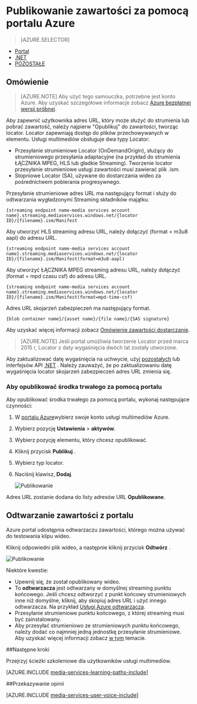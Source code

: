 <properties
    pageTitle="  Publikowanie zawartości za pomocą portalu Azure | Microsoft Azure"
    description="Ten samouczek przeprowadzi Cię przez kroki publikacji zawartości Portal Azure."
    services="media-services"
    documentationCenter=""
    authors="Juliako"
    manager="erikre"
    editor=""/>

<tags
    ms.service="media-services"
    ms.workload="media"
    ms.tgt_pltfrm="na"
    ms.devlang="na"
    ms.topic="article"
    ms.date="10/24/2016"
    ms.author="juliako"/>

# <a name="publish-content-with-the-azure-portal"></a>Publikowanie zawartości za pomocą portalu Azure

> [AZURE.SELECTOR]
- [Portal](media-services-portal-publish.md)
- [.NET](media-services-deliver-streaming-content.md)
- [POZOSTAŁE](media-services-rest-deliver-streaming-content.md)

## <a name="overview"></a>Omówienie

> [AZURE.NOTE] Aby użyć tego samouczka, potrzebne jest konto Azure. Aby uzyskać szczegółowe informacje zobacz [Azure bezpłatnej wersji próbnej](https://azure.microsoft.com/pricing/free-trial/). 

Aby zapewnić użytkownika adres URL, który może służyć do strumienia lub pobrać zawartość, należy najpierw "Opublikuj" do zawartości, tworząc locator. Locator zapewniają dostęp do plików przechowywanych w elementu. Usługi multimediów obsługuje dwa typy Locator: 

- Przesyłanie strumieniowe Locator (OnDemandOrigin), służący do strumieniowego przesyłania adaptacyjne (na przykład do strumienia ŁĄCZNIKA MPEG, HLS lub gładkie Streaming). Tworzenie locator przesyłanie strumieniowe usługi zawartości musi zawierać plik .ism. 
- Stopniowe Locator (SA), używane do dostarczania wideo za pośrednictwem pobierania progresywnego.


Przesyłanie strumieniowe adres URL ma następujący format i służy do odtwarzania wygładzonymi Streaming składników majątku.

    {streaming endpoint name-media services account name}.streaming.mediaservices.windows.net/{locator ID}/{filename}.ism/Manifest

Aby utworzyć HLS streaming adresu URL, należy dołączyć (format = m3u8 aapl) do adresu URL.

    {streaming endpoint name-media services account name}.streaming.mediaservices.windows.net/{locator ID}/{filename}.ism/Manifest(format=m3u8-aapl)

Aby utworzyć ŁĄCZNIKA MPEG streaming adresu URL, należy dołączyć (format = mpd czasu csf) do adresu URL.

    {streaming endpoint name-media services account name}.streaming.mediaservices.windows.net/{locator ID}/{filename}.ism/Manifest(format=mpd-time-csf)

Adres URL skojarzeń zabezpieczeń ma następujący format.

    {blob container name}/{asset name}/{file name}/{SAS signature}

Aby uzyskać więcej informacji zobacz [Omówienie zawartości dostarczanie](media-services-deliver-content-overview.md).

>[AZURE.NOTE] Jeśli portal umożliwia tworzenie Locator przed marca 2015 r, Locator z daty wygaśnięcia dwóch lat zostały utworzone.  

Aby zaktualizować datę wygaśnięcia na uchwycie, użyj [pozostałych](http://msdn.microsoft.com/library/azure/hh974308.aspx#update_a_locator ) lub interfejsów API [.NET](http://go.microsoft.com/fwlink/?LinkID=533259) . Należy zauważyć, że po zaktualizowaniu datę wygaśnięcia locator skojarzeń zabezpieczeń adres URL zmienia się.

### <a name="to-use-the-portal-to-publish-an-asset"></a>Aby opublikować środka trwałego za pomocą portalu

Aby opublikować środka trwałego za pomocą portalu, wykonaj następujące czynności:

1. W [portalu Azure](https://portal.azure.com/)wybierz swoje konto usługi multimediów Azure.
1. Wybierz pozycję **Ustawienia** > **aktywów**.
1. Wybierz pozycję elementu, który chcesz opublikować.
1. Kliknij przycisk **Publikuj** .
1. Wybierz typ locator.
2. Naciśnij klawisz, **Dodaj**.

    ![Publikowanie](./media/media-services-portal-vod-get-started/media-services-publish1.png)

Adres URL zostanie dodana do listy adresów URL **Opublikowane**.

## <a name="play-content-from-the-portal"></a>Odtwarzanie zawartości z portalu

Azure portal udostępnia odtwarzaczu zawartości, którego można używać do testowania klipu wideo.

Kliknij odpowiedni plik wideo, a następnie kliknij przycisk **Odtwórz** .

![Publikowanie](./media/media-services-portal-vod-get-started/media-services-play.png)

Niektóre kwestie:

- Upewnij się, że został opublikowany wideo.
- To **odtwarzacza** jest odtwarzany w domyślnej streaming punktu końcowego. Jeśli chcesz odtworzyć z punkt końcowy strumieniowych inne niż domyślne, kliknij, aby skopiuj adres URL i użyć innego odtwarzacza. Na przykład [Usługi Azure odtwarzacza](http://amsplayer.azurewebsites.net/azuremediaplayer.html).
- Przesyłanie strumieniowe punktu końcowego, z której streaming musi być zainstalowany.  
- Aby przesyłać strumieniowo ze strumieniowych punktu końcowego, należy dodać co najmniej jedną jednostkę przesyłanie strumieniowe. Aby uzyskać więcej informacji zobacz [w tym](media-services-portal-scale-streaming-endpoints.md) temacie.   

##<a name="next-steps"></a>Następne kroki

Przejrzyj ścieżki szkoleniowe dla użytkowników usługi multimediów.

[AZURE.INCLUDE [media-services-learning-paths-include](../../includes/media-services-learning-paths-include.md)]

##<a name="provide-feedback"></a>Przekazywanie opinii

[AZURE.INCLUDE [media-services-user-voice-include](../../includes/media-services-user-voice-include.md)]


